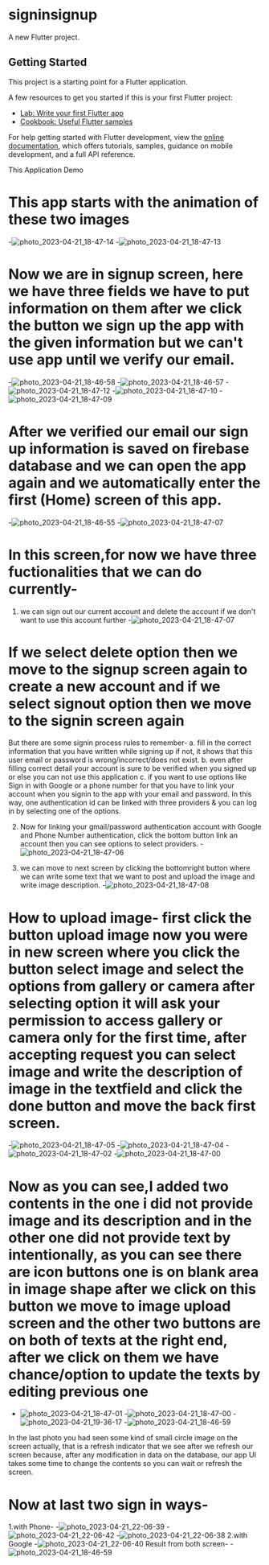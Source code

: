 # signinsignup

A new Flutter project.

## Getting Started

This project is a starting point for a Flutter application.

A few resources to get you started if this is your first Flutter project:

- [Lab: Write your first Flutter app](https://docs.flutter.dev/get-started/codelab)
- [Cookbook: Useful Flutter samples](https://docs.flutter.dev/cookbook)

For help getting started with Flutter development, view the
[online documentation](https://docs.flutter.dev/), which offers tutorials,
samples, guidance on mobile development, and a full API reference.


This Application Demo
# This app starts with the animation of these two images
-![photo_2023-04-21_18-47-14](https://user-images.githubusercontent.com/87036588/233646482-e2f071f0-b993-404d-9e0c-5592a063d979.jpg)
-![photo_2023-04-21_18-47-13](https://user-images.githubusercontent.com/87036588/233646511-8a21c32d-4baf-4855-9cd3-b631d2076e3a.jpg)

# Now we are in signup screen, here we have three fields we have to put information on them after we click the button we sign up the app with the given information but we can't use app until we verify our email.
-![photo_2023-04-21_18-46-58](https://user-images.githubusercontent.com/87036588/233648471-93d8e6af-6710-4353-ae28-a64dc7e50a4f.jpg)
-![photo_2023-04-21_18-46-57](https://user-images.githubusercontent.com/87036588/233648517-818eef91-7e33-47d3-9c84-d5e98c74009e.jpg)
-![photo_2023-04-21_18-47-12](https://user-images.githubusercontent.com/87036588/233648557-3c2bc9ec-9211-4fc8-8dd3-130ab2eea73a.jpg)
-![photo_2023-04-21_18-47-10](https://user-images.githubusercontent.com/87036588/233648584-9a9f9c3c-bfed-4f24-b33a-79f498ad9c7d.jpg)
-![photo_2023-04-21_18-47-09](https://user-images.githubusercontent.com/87036588/233651987-d4a6ad7b-4b8e-442a-91cd-75a555147b11.jpg)

# After we verified our email our sign up information is saved on firebase database and we can open the app again and we automatically enter the first (Home) screen of this app.
-![photo_2023-04-21_18-46-55](https://user-images.githubusercontent.com/87036588/233658656-e94f558b-7a07-4e58-81f4-587884041403.jpg)
-![photo_2023-04-21_18-47-07](https://user-images.githubusercontent.com/87036588/233649067-9d1158e0-0f18-4b66-b31e-7b410d7f6b3a.jpg)

# In this screen,for now we have three fuctionalities that we can do currently-
1. we can sign out our current account and delete the account if we don't want to use this account further
-![photo_2023-04-21_18-47-07](https://user-images.githubusercontent.com/87036588/233650700-9dec61de-dacd-446c-acd5-50fa106bd2e8.jpg)

# If we select delete option then we move to the signup screen again to create a new account and if we select signout option then we move to the signin screen again 
But there are some signin process rules to remember-
a. fill in the correct information that you have written while signing up if not, it shows that this user email or password is wrong/incorrect/does not exist.
b. even after filling correct detail your account is sure to be verified when you signed up or else  you can not use this application
c. if you want to use options like Sign in with Google or a phone number for that you have to link your account when you signin to the app with your email and password. In this way, one authentication id can be linked with three providers & you can log in by selecting one of the options.

2. Now for linking your gmail/password authentication account with Google and Phone Number authentication, click the bottom button link an account then you can see options to select providers. 
-![photo_2023-04-21_18-47-06](https://user-images.githubusercontent.com/87036588/233650895-52f1ba3b-0c86-4259-8a69-ad266733ee9a.jpg)

3. we can move to next screen by clicking the bottomright button where we can write some text that we want to post and upload the image and write image description.
-![photo_2023-04-21_18-47-08](https://user-images.githubusercontent.com/87036588/233651625-21de03f8-75a9-4955-b164-0bd5d7ea6a3b.jpg)

# How to upload image- first click the button upload image now you were in new screen where you click the button select image and select the options from gallery or camera after selecting option it will ask your permission to access gallery or camera only for the first time, after accepting request you can select image and write the description of image in the textfield and click the done button and move the back first screen.
-![photo_2023-04-21_18-47-05](https://user-images.githubusercontent.com/87036588/233653693-918b7f59-2cef-479a-8ab8-676e6b626e5a.jpg)
-![photo_2023-04-21_18-47-04](https://user-images.githubusercontent.com/87036588/233653736-d0a3bb4f-1152-44f8-b97a-8002be24dcc1.jpg)
-![photo_2023-04-21_18-47-02](https://user-images.githubusercontent.com/87036588/233653891-1d5c22ca-3694-4209-a095-e114f7b0367f.jpg)
-![photo_2023-04-21_18-47-00](https://user-images.githubusercontent.com/87036588/233654058-2d6173c4-2be1-4243-8711-d884d85eb101.jpg)

# Now as you can see,I added two contents in the one i did not provide image and its description and in the other one did not provide text by intentionally, as you can see there are icon buttons one is on blank area in image shape after we click on this button we move to image upload screen and the other two buttons are on both of texts at the right end, after we click on them we have chance/option to update the texts by editing previous one
- ![photo_2023-04-21_18-47-01](https://user-images.githubusercontent.com/87036588/233657397-afed9023-81c4-45a3-953e-6e8418b3982a.jpg)
-![photo_2023-04-21_18-47-00](https://user-images.githubusercontent.com/87036588/233657838-ad65ed2c-0eb3-4333-b381-afa74e596393.jpg)
-![photo_2023-04-21_19-36-17](https://user-images.githubusercontent.com/87036588/233657963-2bc3c9ba-b288-4600-9fad-d69c75fe0ad6.jpg)
-![photo_2023-04-21_18-46-59](https://user-images.githubusercontent.com/87036588/233686611-0b87663a-99d1-417b-a61f-4aafe420a085.jpg)

In the last photo you had seen some kind of small circle image on the screen actually, that is a refresh indicator that we see after we refresh our screen because, after any modification in data on the database, our app UI takes some time to change the contents so you can wait or refresh the screen.

# Now at last two sign in ways-
1.with Phone-
-![photo_2023-04-21_22-06-39](https://user-images.githubusercontent.com/87036588/233689409-c381ea1d-3b7d-4959-8f6e-82c52fc2bf0c.jpg)
-![photo_2023-04-21_22-06-42](https://user-images.githubusercontent.com/87036588/233689475-acd17077-67b4-4571-af06-39ac829cef07.jpg)
-![photo_2023-04-21_22-06-38](https://user-images.githubusercontent.com/87036588/233689527-317d7c3c-8bd0-4b5b-b537-e1c60f2dea3d.jpg)
2.with Google
-![photo_2023-04-21_22-06-40](https://user-images.githubusercontent.com/87036588/233689627-7c865857-2133-424c-b59b-440c25b6f483.jpg)
Result from both screen-
-![photo_2023-04-21_18-46-59](https://user-images.githubusercontent.com/87036588/233689869-52f79651-893b-4121-9100-51e441917041.jpg)



